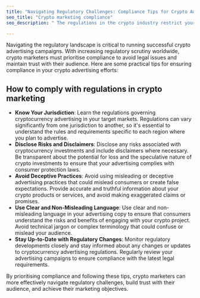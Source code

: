 ```yaml
---
title: "Navigating Regulatory Challenges: Compliance Tips for Crypto Advertising"
seo_title: "Crypto marketing compliance"
seo_description: " The regulations in the crypto industry restrict your marketing efforts. Struggle to overcome these limitations? Learn how to comply with laws and regulations."

---
```


Navigating the regulatory landscape is critical to running successful crypto advertising campaigns. With increasing regulatory scrutiny worldwide, crypto marketers must prioritise compliance to avoid legal issues and maintain trust with their audience. Here are some practical tips for ensuring compliance in your crypto advertising efforts:

## How to comply with regulations in crypto marketing

*   **Know Your Jurisdiction**: Learn the regulations governing cryptocurrency advertising in your target markets. Regulations can vary significantly from one jurisdiction to another, so it's essential to understand the rules and requirements specific to each region where you plan to advertise.
*   **Disclose Risks and Disclaimers**: Disclose any risks associated with cryptocurrency investments and include disclaimers where necessary. Be transparent about the potential for loss and the speculative nature of crypto investments to ensure that your advertising complies with consumer protection laws.
*   **Avoid Deceptive Practices**: Avoid using misleading or deceptive advertising practices that could mislead consumers or create false expectations. Provide accurate and truthful information about your crypto products or services, and avoid making exaggerated claims or promises.
*   **Use Clear and Non-Misleading Language**: Use clear and non-misleading language in your advertising copy to ensure that consumers understand the risks and benefits of engaging with your crypto project. Avoid technical jargon or complex terminology that could confuse or mislead your audience.
*   **Stay Up-to-Date with Regulatory Changes**: Monitor regulatory developments closely and stay informed about any changes or updates to cryptocurrency advertising regulations. Regularly review your advertising campaigns to ensure compliance with the latest legal requirements.

By prioritising compliance and following these tips, crypto marketers can more effectively navigate regulatory challenges, build trust with their audience, and achieve their marketing objectives.